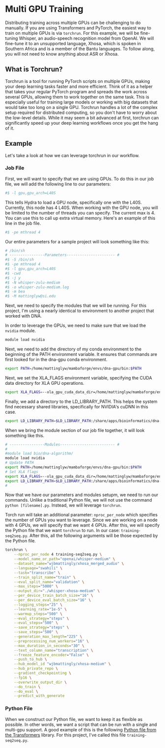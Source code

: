 # Multi GPU Training

Distributing training across multiple GPUs can be challenging to do manually. If you are using Transformers and PyTorch, the easiest way to train on multiple GPUs is via `torchrun`. For this example, we will be fine-tuning Whisper, an audio-speech recognition model from OpenAI. We will fine-tune it to an unsupported language, Xhosa, which is spoken in Southern Africa and is a member of the Bantu languages. To follow along, you will not need to know anything about ASR or Xhosa.

## What is Torchrun?

Torchrun is a tool for running PyTorch scripts on multiple GPUs, making your deep learning tasks faster and more efficient. Think of it as a helper that takes your regular PyTorch program and spreads the work across several GPUs, allowing them to work together on the same task. This is especially useful for training large models or working with big datasets that would take too long on a single GPU. Torchrun handles a lot of the complex setup required for distributed computing, so you don't have to worry about the low-level details. While it may seem a bit advanced at first, torchrun can significantly speed up your deep learning workflows once you get the hang of it.

## Example

Let's take a look at how we can leverage torchrun in our workflow.

### Job File

First, we will want to specify that we are using GPUs. To do this in our job file, we will add the following line to our parameters:

```bash
#$ -l gpu,gpu_arch=L40S
```

This tells Hydra to load a GPU node, specifically one with the L40S. Currently, this node has 4 L40S. When working with the GPU node, you will be limited to the number of threads you can specify. The current max is 4. You can use this to call up extra virtual memory. Here's an example of this line in the job file.

```bash
#$ -pe mthread 4
```

Our entire parameters for a sample project will look something like this:

```bash
# /bin/sh
# ----------------Parameters---------------------- #
#$ -S /bin/sh
#$ -pe mthread 4
#$ -l gpu,gpu_arch=L40S
#$ -cwd
#$ -j y
#$ -N whisper-zulu-medium
#$ -o whisper-zulu-medium.log
#$ -m bea
#$ -M mattinglyw@si.edu
```

Next, we need to specify the modules that we will be running. For this project, I'm using a nearly identical to environment to another project that worked with DNA.

In order to leverage the GPUs, we need to make sure that we load the `nvidia` module.

```bash
module load nvidia
```

Next, we need to add the directory of my conda environment to the beginning of the PATH environment variable. It ensures that commands are first looked for in the dna-gpu conda environment.

```bash
export PATH=/home/mattinglyw/mambaforge/envs/dna-gpu/bin:$PATH
```

Next, we set the XLA_FLAGS environment variable, specifying the CUDA data directory for XLA GPU operations.

```bash
export XLA_FLAGS=--xla_gpu_cuda_data_dir=/home/mattinglyw/mambaforge/envs/dna-gpu/lib
```

Finally, we add a directory to the LD_LIBRARY_PATH. This helps the system find necessary shared libraries, specifically for NVIDIA's cuDNN in this case.

```bash
export LD_LIBRARY_PATH=$LD_LIBRARY_PATH:/share/apps/bioinformatics/dna-algorithm/mamba/envs/dna-algorithm/lib/python3.9/site-packages/nvidia/cudnn/lib/
```

When we bring the module section of our job file together, it will look something like this.

```bash
# ----------------Modules------------------------- #
#
#module load bio/dna-algorithm/
module load nvidia
# Update PATH
export PATH=/home/mattinglyw/mambaforge/envs/dna-gpu/bin:$PATH
# Set XLA flags
export XLA_FLAGS=--xla_gpu_cuda_data_dir=/home/mattinglyw/mambaforge/envs/dna-gpu/lib
export LD_LIBRARY_PATH=$LD_LIBRARY_PATH:/share/apps/bioinformatics/dna-algorithm/mamba/envs/dna-algorithm/lib/python3.9/site-packages/nvidia/cudnn/lib/
#
```

Now that we have our parameters and modules setupm, we need to run our commands. Unlike a traditional Python file, we will not use the command `python [filename].py`. Instead, we will leverage `torchrun`.

Torch run will take an additional parameter: `nproc_per_node` which specifies the number of GPUs you want to leverage. Since we are working on a node with 4 GPUs, we will specify that we want 4 GPUs. After this, we will specify the Python file that we want `torchrun` to run. In our case: `training-seq2seq.py`. After this, all the following arguments will be those expected by the Python file.

```bash
torchrun \
 	--nproc_per_node 4 training-seq2seq.py \
	--model_name_or_path="openai/whisper-medium" \
	--dataset_name="wjbmattingly/xhosa_merged_audio" \
	--language="swahili" \
	--task="transcribe" \
	--train_split_name="train" \
	--eval_split_name="validation" \
	--max_steps="5000" \
	--output_dir="./whisper-xhosa-medium" \
	--per_device_train_batch_size="16" \
	--per_device_eval_batch_size="16" \
	--logging_steps="25" \
	--learning_rate="1e-5" \
	--warmup_steps="500" \
	--eval_strategy="steps" \
	--eval_steps="500" \
	--save_strategy="steps" \
	--save_steps="500" \
	--generation_max_length="225" \
	--preprocessing_num_workers="16" \
	--max_duration_in_seconds="30" \
	--text_column_name="transcription" \
	--freeze_feature_encoder="False" \
    --push_to_hub \
    --hub_model_id "wjbmattingly/xhosa-medium" \
    --hub_private_repo \
	--gradient_checkpointing \
	--fp16 \
	--overwrite_output_dir \
	--do_train \
	--do_eval \
	--predict_with_generate
```

### Python File

When we construct our Python file, we want to keep it as flexible as possible. In other words, we want a script that can be run with a single and multi-gpu support. A good example of this is the following [Python file from the Transformers](https://github.com/huggingface/transformers/blob/main/examples/pytorch/speech-recognition/run_speech_recognition_seq2seq.py) library. For this project, I've called this file `training-seq2seq.py`.
